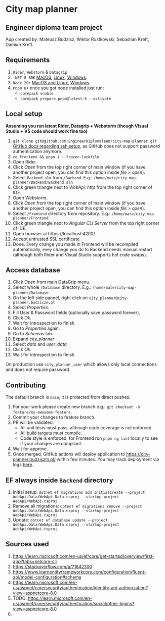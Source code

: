 # City map planner
## Engineer diploma team project
App created by: Mateusz Budzisz, Wiktor Rostkowski, Sebastian Kreft, Damian Kreft.

## Requirements
1. `Rider`, `Webstorm` & `Datagrip` 
2. `.NET 8 SDK` [MacOS](https://learn.microsoft.com/pl-pl/dotnet/core/install/macos), [Linux](https://learn.microsoft.com/pl-pl/dotnet/core/install/linux), [Windows](https://learn.microsoft.com/pl-pl/dotnet/core/install/windows?tabs=net70).
3. `Node 20+` [MacOS and Linux](https://github.com/nvm-sh/nvm), [Windows](https://github.com/coreybutler/nvm-windows).
4. `Pnpm 8+` once you got node installed just run:
   - `corepack enable`
   - `corepack prepare pnpm@latest-8 --activate`

## Local setup
**Assuming you run latest Rider, Datagrip + Webstorm (though Visual Studio + VS code should work fine too)**

1. `git clone git@github.com:EngineerDiplomaTeam/city-map-planner.git` \
   [GitHub docs regarding ssh setup](https://docs.github.com/en/authentication/connecting-to-github-with-ssh/generating-a-new-ssh-key-and-adding-it-to-the-ssh-agent), as GitHub does not support password authentication anymore.
2. `cd Frontend && pnpm i --frozen-lockfile`
3. Open Rider.
3. Click *Open* from the top right corner of main window (if you have another project open, you can find this option inside *file > open*).
4. Select `Backend.sln` from `/Backend`. E.g.: `/home/mate/city-map-planner/Backend/Backend.sln`
5. Click green triangle next to *WebApi: http* from the top right corner of IDE.
6. Open Webstorm.
7. Click *Open* from the top right corner of main window (if you have another project open, you can find this option inside *file > open*).
8. Select `/Frontend` directory from repository. E.g.: `/home/mate/city-map-planner/Frontend`
9. Click green triangle next to *Angular CLI Server* from the top right corner of IDE.
10. Open browser at https://localhost:4200/.
11. Accept untrusted SSL certificate.
12. Done. Every change you made in Frontend will be recompiled automatically, evey change you do to Backend needs manual restart (although both Rider and Visual Studio supports hot code swaps).

## Access database
1. Click *Open* from main DataGrip menu.
2. Select whole `/Database` directory. E.g.: `/home/mate/city-map-planner/Database`.
3. On the left side pannel, right click on `city_planner@city-planner.budziszm.pl`
4. Select *Properties*.
5. Fill User & Password fields (optionally save password forever).
6. Click *Ok*.
7. Wait for introspection to finish.
8. Go to *Properties* again.
9. Go to *Schemas* tab.
10. Expand *city_planner*
11. Select *data* and *user_data*
12. Click *Ok*.
13. Wait for introspection to finish.

On production use `city_planner_user` which allows only local connections and does not require password.

## Contributing
The default branch is `main`, it is protected from direct pushes.
1. For your work please create new branch e.g.: `git checkout -b feature/my-awesome-feature`.
2. Commit your changes to feature branch.
3. PR will be validated:
   - All unit tests must pass, although code coverage is not enforced.
   - All build targets must compile.
   - Code style is enforced, for Frontend run `pnpm ng lint` locally to see if your changes are compliant.
4. Wait for approve.
5. Once merged, GitHub actions will deploy application to https://city-planner.budziszm.pl/ within few minutes.
   You may track deployment via logs [here](https://github.com/EngineerDiplomaTeam/city-map-planner/actions).

## EF always inside `Backend` directory
1. Initial setup: `dotnet ef migrations add InitialCreate --project WebApi.Data/WebApi.Data.csproj --startup-project WebApi/WebApi.csproj`
2. Remove all migrations: `dotnet ef migrations remove --project WebApi.Data/WebApi.Data.csproj --startup-project WebApi/WebApi.csproj`
3. Update: `dotnet ef database update --project WebApi.Data/WebApi.Data.csproj --startup-project WebApi/WebApi.csproj`

## Sources used

1. https://learn.microsoft.com/en-us/ef/core/get-started/overview/first-app?tabs=netcore-cli
2. https://stackoverflow.com/a/71842300
3. https://www.learnentityframeworkcore.com/configuration/fluent-api/model-configuration#schema
4. https://learn.microsoft.com/en-us/aspnet/core/security/authentication/identity-api-authorization?view=aspnetcore-8.0
5. TODO: https://learn.microsoft.com/en-us/aspnet/core/security/authentication/social/other-logins?view=aspnetcore-8.0
6. 




